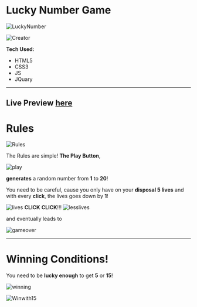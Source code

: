 <h1>Lucky Number Game</h1>

![LuckyNumber](https://user-images.githubusercontent.com/44018646/184929171-e4671eef-78cb-4004-b763-c0e614564d4e.jpg)

![Creator](https://user-images.githubusercontent.com/44018646/184935296-d013fdc1-3ca5-484c-bebf-7e03d50763e7.jpg)



**Tech Used:**

  - HTML5
  - CSS3
  - JS
  - JQuary
  --------------------
  **Live Preview [here](https://justaway1.github.io/Random-Number-Generator/)**
  --------------------
  <h1>Rules</h1>
  
  ![Rules](https://user-images.githubusercontent.com/44018646/184930082-0a78b4e0-cad0-445d-8932-85d82d98c607.jpg)

The Rules are simple! **The Play Button**, 

![play](https://user-images.githubusercontent.com/44018646/184931939-7c21a477-3169-4091-8033-a073a70d20f7.jpg)

**generates** a random number from **1** to **20**! 

You need to be careful, cause you only have on your **disposal 5 lives** and with every **click**, the lives goes down by **1**! 

![lives](https://user-images.githubusercontent.com/44018646/184932330-383f2a91-e75b-4819-824f-02dd1d13ef0c.jpg) **CLICK** **CLICK**!!! ![lesslives](https://user-images.githubusercontent.com/44018646/184934573-fb091c8c-de94-4083-ad3c-0d2df8c1799d.jpg)

and eventually leads to 

![gameover](https://user-images.githubusercontent.com/44018646/184935776-ba59510f-570c-4e9d-976a-ff9199e8709d.jpg)

------------------------------------------

<h1>Winning Conditions!</h1>

You need to be **lucky enough** to get **5** or **15**!

![winning](https://user-images.githubusercontent.com/44018646/184934936-f13be6e9-bbc5-4ade-9e00-09db457d1e2f.jpg)

![Winwith15](https://user-images.githubusercontent.com/44018646/184935030-15dda22f-185f-4036-b223-fbb3ec1f6758.jpg)



